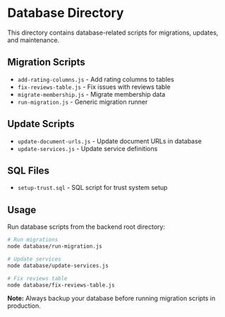 # Database Directory

This directory contains database-related scripts for migrations, updates, and maintenance.

## Migration Scripts
- `add-rating-columns.js` - Add rating columns to tables
- `fix-reviews-table.js` - Fix issues with reviews table
- `migrate-membership.js` - Migrate membership data
- `run-migration.js` - Generic migration runner

## Update Scripts
- `update-document-urls.js` - Update document URLs in database
- `update-services.js` - Update service definitions

## SQL Files
- `setup-trust.sql` - SQL script for trust system setup

## Usage

Run database scripts from the backend root directory:

```bash
# Run migrations
node database/run-migration.js

# Update services
node database/update-services.js

# Fix reviews table
node database/fix-reviews-table.js
```

**Note:** Always backup your database before running migration scripts in production.

